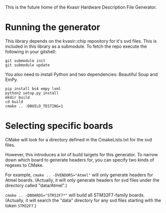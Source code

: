 This is the future home of the Kvasir Hardware Description File Generator.

# Running the generator
This library depends on the kvasir::chip repository for it's svd files. This is included in this library as a submodule. To fetch the repo execute the following in your gitshell:

```
git submodule init
git submodule update
```

You also need to install Python and two dependencies: Beautiful Soup and EmPy.

```
pip install bs4 empy lxml
python2 setup.py install
mkdir build
cd build
cmake .. -DBUILD_TESTING=1
```

# Selecting specific boards

CMake will look for a directory defined in the CmakeLists.txt for the svd files.

However, this introduces a *lot* of build targets for this generator. To narrow down which board to generate headers for, you can specify two kinds of regexes to CMake.

For example, `cmake .. -DVENDORS="Atmel"` will only generate headers for Atmel boards. (Actually, it will only generate headers for svd files under the directory called "data/Atmel".)

`cmake .. -DBOARDS="STM32F7*"` will build all STM32F7-family boards. (Actually, it will search the "data" directory for any svd files starting with the token `STM32F7`.)
